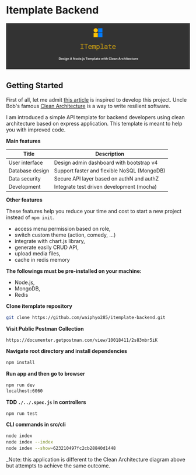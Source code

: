 # Itemplate Backend

<img src="./public/images/readme/readme-cover.jpg" >

## Getting Started

First of all, let me admit [this article](https://mannhowie.com/clean-architecture-node) is inspired to develop this project. Uncle Bob's famous [Clean Architecture](https://blog.cleancoder.com/uncle-bob/2012/08/13/the-clean-architecture.html) is a way to write resilient software.

I am introduced a simple API template for backend developers using clean architecture based on express application. This template is meant to help you with improved code.

**Main features**

| Title               | Description |
| -----               | ----------- |
| User interface      | Design admin dashboard with bootstrap v4     |
| Database design     | Support faster and flexible NoSQL (MongoDB)  |
| Data security       | Secure API layer based on authN and authZ    |
| Development         | Integrate test driven development (mocha)    |

**Other features**

These features help you reduce your time and cost to start a new project instead of `npm init`.

- access menu permission based on role,
- switch custom theme (action, comedy, ...)
- integrate with chart.js library,
- generate easily CRUD API,
- upload media files,
- cache in redis memory

**The followings must be pre-installed on your machine:**

- Node.js,
- MongoDB,
- Redis

**Clone itemplate repository**

```bash
git clone https://github.com/waiphyo285/itemplate-backend.git
```

**Visit Public Postman Collection**
```
https://documenter.getpostman.com/view/10018411/2s83mbr5iK
```

**Navigate root directory and install dependencies**

```bash
npm install
```

**Run app and then go to browser**

```bash
npm run dev
localhost:6060
```

**TDD `./../.spec.js` in controllers**

```
npm run test
```

**CLI commands in src/cli**

```bash
node index
node index --index
node index --show=623210497fc2cb28840d1448
```

\_Note: this application is different to the Clean Architecture diagram above but attempts to achieve the same outcome.
